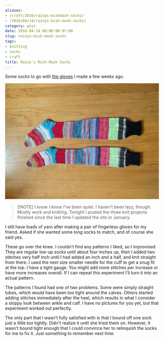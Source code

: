 ```yaml
---
aliases:
- /craft/2016/rainys-mishmash-socks/
- /2016/04/14/rainys-mish-mash-socks/
category: post
date: 2016-04-14 00:00:00-07:00
slug: rainys-mish-mash-socks
tags:
- knitting
- socks
- craft
title: Rainy's Mish-Mash Socks
---
```


Some socks to go with [the gloves](../03/rainys-mish-mash-gloves.md) I made a few weeks ago.

<!--more-->

![attachments/img/2016/cover-2016-04-14.jpg](../../../attachments/img/2016/cover-2016-04-14.jpg)

 > 
 > \[!NOTE\]
 > I know I know I've been quiet. I haven't been lazy, though. Mostly work and knitting. Tonight I posted the three knit projects finished since the last time I updated the site in January.

I still have loads of yarn after making a pair of fingerless gloves for my friend. Asked if she wanted some long socks to match, and of course she said yes.

These go over the knee. I couldn't find any patterns I liked, so I improvised. They are regular toe-up socks until about four inches up, then I added two stitches  very
half inch until I had added an inch and a half, and knit straight from there. I used the next size smaller needle for the cuff to get a snug fit at the top. I have a tight gauge. You might add more stitches per increase or have more increases overall. If I can repeat this experiment I'll turn it into an actual pattern.

The patterns I found had one of two problems. Some were simply straight tubes, which would have been too tight around the calves. Others started adding stitches immediately after the heel, which results in what I consider a sloppy look between ankle and calf. I have no pictures for you yet, but that experiment worked out perfectly.

The only part that I wasn't fully satisfied with is that I bound off one sock just a little too tightly. Didn't realize it until she tried them on. However, it wasn't bound tight enough that I could convince her to relinquish the socks for me to fix it. Just something to remember next time.
